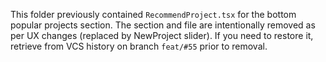 This folder previously contained `RecommendProject.tsx` for the bottom popular projects section. The section and file are intentionally removed as per UX changes (replaced by NewProject slider). If you need to restore it, retrieve from VCS history on branch `feat/#55` prior to removal.